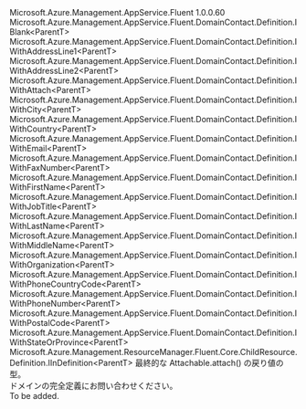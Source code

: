 <Type Name="IDefinition&lt;ParentT&gt;" FullName="Microsoft.Azure.Management.AppService.Fluent.DomainContact.Definition.IDefinition&lt;ParentT&gt;">
  <TypeSignature Language="C#" Value="public interface IDefinition&lt;ParentT&gt; : Microsoft.Azure.Management.AppService.Fluent.DomainContact.Definition.IBlank&lt;ParentT&gt;, Microsoft.Azure.Management.AppService.Fluent.DomainContact.Definition.IWithAddressLine1&lt;ParentT&gt;, Microsoft.Azure.Management.AppService.Fluent.DomainContact.Definition.IWithAddressLine2&lt;ParentT&gt;, Microsoft.Azure.Management.AppService.Fluent.DomainContact.Definition.IWithAttach&lt;ParentT&gt;, Microsoft.Azure.Management.AppService.Fluent.DomainContact.Definition.IWithCity&lt;ParentT&gt;, Microsoft.Azure.Management.AppService.Fluent.DomainContact.Definition.IWithCountry&lt;ParentT&gt;, Microsoft.Azure.Management.AppService.Fluent.DomainContact.Definition.IWithEmail&lt;ParentT&gt;, Microsoft.Azure.Management.AppService.Fluent.DomainContact.Definition.IWithFaxNumber&lt;ParentT&gt;, Microsoft.Azure.Management.AppService.Fluent.DomainContact.Definition.IWithFirstName&lt;ParentT&gt;, Microsoft.Azure.Management.AppService.Fluent.DomainContact.Definition.IWithJobTitle&lt;ParentT&gt;, Microsoft.Azure.Management.AppService.Fluent.DomainContact.Definition.IWithLastName&lt;ParentT&gt;, Microsoft.Azure.Management.AppService.Fluent.DomainContact.Definition.IWithMiddleName&lt;ParentT&gt;, Microsoft.Azure.Management.AppService.Fluent.DomainContact.Definition.IWithOrganization&lt;ParentT&gt;, Microsoft.Azure.Management.AppService.Fluent.DomainContact.Definition.IWithPhoneCountryCode&lt;ParentT&gt;, Microsoft.Azure.Management.AppService.Fluent.DomainContact.Definition.IWithPhoneNumber&lt;ParentT&gt;, Microsoft.Azure.Management.AppService.Fluent.DomainContact.Definition.IWithPostalCode&lt;ParentT&gt;, Microsoft.Azure.Management.AppService.Fluent.DomainContact.Definition.IWithStateOrProvince&lt;ParentT&gt;, Microsoft.Azure.Management.ResourceManager.Fluent.Core.ChildResource.Definition.IInDefinition&lt;ParentT&gt;" />
  <TypeSignature Language="ILAsm" Value=".class public interface auto ansi abstract IDefinition`1&lt;ParentT&gt; implements class Microsoft.Azure.Management.AppService.Fluent.DomainContact.Definition.IBlank`1&lt;!ParentT&gt;, class Microsoft.Azure.Management.AppService.Fluent.DomainContact.Definition.IWithAddressLine1`1&lt;!ParentT&gt;, class Microsoft.Azure.Management.AppService.Fluent.DomainContact.Definition.IWithAddressLine2`1&lt;!ParentT&gt;, class Microsoft.Azure.Management.AppService.Fluent.DomainContact.Definition.IWithAttach`1&lt;!ParentT&gt;, class Microsoft.Azure.Management.AppService.Fluent.DomainContact.Definition.IWithCity`1&lt;!ParentT&gt;, class Microsoft.Azure.Management.AppService.Fluent.DomainContact.Definition.IWithCountry`1&lt;!ParentT&gt;, class Microsoft.Azure.Management.AppService.Fluent.DomainContact.Definition.IWithEmail`1&lt;!ParentT&gt;, class Microsoft.Azure.Management.AppService.Fluent.DomainContact.Definition.IWithFaxNumber`1&lt;!ParentT&gt;, class Microsoft.Azure.Management.AppService.Fluent.DomainContact.Definition.IWithFirstName`1&lt;!ParentT&gt;, class Microsoft.Azure.Management.AppService.Fluent.DomainContact.Definition.IWithJobTitle`1&lt;!ParentT&gt;, class Microsoft.Azure.Management.AppService.Fluent.DomainContact.Definition.IWithLastName`1&lt;!ParentT&gt;, class Microsoft.Azure.Management.AppService.Fluent.DomainContact.Definition.IWithMiddleName`1&lt;!ParentT&gt;, class Microsoft.Azure.Management.AppService.Fluent.DomainContact.Definition.IWithOrganization`1&lt;!ParentT&gt;, class Microsoft.Azure.Management.AppService.Fluent.DomainContact.Definition.IWithPhoneCountryCode`1&lt;!ParentT&gt;, class Microsoft.Azure.Management.AppService.Fluent.DomainContact.Definition.IWithPhoneNumber`1&lt;!ParentT&gt;, class Microsoft.Azure.Management.AppService.Fluent.DomainContact.Definition.IWithPostalCode`1&lt;!ParentT&gt;, class Microsoft.Azure.Management.AppService.Fluent.DomainContact.Definition.IWithStateOrProvince`1&lt;!ParentT&gt;, class Microsoft.Azure.Management.ResourceManager.Fluent.Core.ChildResource.Definition.IInDefinition`1&lt;!ParentT&gt;" />
  <TypeSignature Language="DocId" Value="T:Microsoft.Azure.Management.AppService.Fluent.DomainContact.Definition.IDefinition`1" />
  <TypeSignature Language="VB.NET" Value="Public Interface IDefinition(Of ParentT)&#xA;Implements IBlank(Of ParentT), IInDefinition(Of ParentT), IWithAddressLine1(Of ParentT), IWithAddressLine2(Of ParentT), IWithAttach(Of ParentT), IWithCity(Of ParentT), IWithCountry(Of ParentT), IWithEmail(Of ParentT), IWithFaxNumber(Of ParentT), IWithFirstName(Of ParentT), IWithJobTitle(Of ParentT), IWithLastName(Of ParentT), IWithMiddleName(Of ParentT), IWithOrganization(Of ParentT), IWithPhoneCountryCode(Of ParentT), IWithPhoneNumber(Of ParentT), IWithPostalCode(Of ParentT), IWithStateOrProvince(Of ParentT)" />
  <TypeSignature Language="F#" Value="type IDefinition&lt;'ParentT&gt; = interface&#xA;    interface IBlank&lt;'ParentT&gt;&#xA;    interface IWithFirstName&lt;'ParentT&gt;&#xA;    interface IWithMiddleName&lt;'ParentT&gt;&#xA;    interface IWithLastName&lt;'ParentT&gt;&#xA;    interface IWithAddressLine1&lt;'ParentT&gt;&#xA;    interface IWithAddressLine2&lt;'ParentT&gt;&#xA;    interface IWithCity&lt;'ParentT&gt;&#xA;    interface IWithStateOrProvince&lt;'ParentT&gt;&#xA;    interface IWithCountry&lt;'ParentT&gt;&#xA;    interface IWithPostalCode&lt;'ParentT&gt;&#xA;    interface IWithEmail&lt;'ParentT&gt;&#xA;    interface IWithPhoneCountryCode&lt;'ParentT&gt;&#xA;    interface IWithPhoneNumber&lt;'ParentT&gt;&#xA;    interface IWithAttach&lt;'ParentT&gt;&#xA;    interface IInDefinition&lt;'ParentT&gt;&#xA;    interface IWithOrganization&lt;'ParentT&gt;&#xA;    interface IWithJobTitle&lt;'ParentT&gt;&#xA;    interface IWithFaxNumber&lt;'ParentT&gt;" />
  <AssemblyInfo>
    <AssemblyName>Microsoft.Azure.Management.AppService.Fluent</AssemblyName>
    <AssemblyVersion>1.0.0.60</AssemblyVersion>
  </AssemblyInfo>
  <TypeParameters>
    <TypeParameter Name="ParentT" />
  </TypeParameters>
  <Interfaces>
    <Interface>
      <InterfaceName>Microsoft.Azure.Management.AppService.Fluent.DomainContact.Definition.IBlank&lt;ParentT&gt;</InterfaceName>
    </Interface>
    <Interface>
      <InterfaceName>Microsoft.Azure.Management.AppService.Fluent.DomainContact.Definition.IWithAddressLine1&lt;ParentT&gt;</InterfaceName>
    </Interface>
    <Interface>
      <InterfaceName>Microsoft.Azure.Management.AppService.Fluent.DomainContact.Definition.IWithAddressLine2&lt;ParentT&gt;</InterfaceName>
    </Interface>
    <Interface>
      <InterfaceName>Microsoft.Azure.Management.AppService.Fluent.DomainContact.Definition.IWithAttach&lt;ParentT&gt;</InterfaceName>
    </Interface>
    <Interface>
      <InterfaceName>Microsoft.Azure.Management.AppService.Fluent.DomainContact.Definition.IWithCity&lt;ParentT&gt;</InterfaceName>
    </Interface>
    <Interface>
      <InterfaceName>Microsoft.Azure.Management.AppService.Fluent.DomainContact.Definition.IWithCountry&lt;ParentT&gt;</InterfaceName>
    </Interface>
    <Interface>
      <InterfaceName>Microsoft.Azure.Management.AppService.Fluent.DomainContact.Definition.IWithEmail&lt;ParentT&gt;</InterfaceName>
    </Interface>
    <Interface>
      <InterfaceName>Microsoft.Azure.Management.AppService.Fluent.DomainContact.Definition.IWithFaxNumber&lt;ParentT&gt;</InterfaceName>
    </Interface>
    <Interface>
      <InterfaceName>Microsoft.Azure.Management.AppService.Fluent.DomainContact.Definition.IWithFirstName&lt;ParentT&gt;</InterfaceName>
    </Interface>
    <Interface>
      <InterfaceName>Microsoft.Azure.Management.AppService.Fluent.DomainContact.Definition.IWithJobTitle&lt;ParentT&gt;</InterfaceName>
    </Interface>
    <Interface>
      <InterfaceName>Microsoft.Azure.Management.AppService.Fluent.DomainContact.Definition.IWithLastName&lt;ParentT&gt;</InterfaceName>
    </Interface>
    <Interface>
      <InterfaceName>Microsoft.Azure.Management.AppService.Fluent.DomainContact.Definition.IWithMiddleName&lt;ParentT&gt;</InterfaceName>
    </Interface>
    <Interface>
      <InterfaceName>Microsoft.Azure.Management.AppService.Fluent.DomainContact.Definition.IWithOrganization&lt;ParentT&gt;</InterfaceName>
    </Interface>
    <Interface>
      <InterfaceName>Microsoft.Azure.Management.AppService.Fluent.DomainContact.Definition.IWithPhoneCountryCode&lt;ParentT&gt;</InterfaceName>
    </Interface>
    <Interface>
      <InterfaceName>Microsoft.Azure.Management.AppService.Fluent.DomainContact.Definition.IWithPhoneNumber&lt;ParentT&gt;</InterfaceName>
    </Interface>
    <Interface>
      <InterfaceName>Microsoft.Azure.Management.AppService.Fluent.DomainContact.Definition.IWithPostalCode&lt;ParentT&gt;</InterfaceName>
    </Interface>
    <Interface>
      <InterfaceName>Microsoft.Azure.Management.AppService.Fluent.DomainContact.Definition.IWithStateOrProvince&lt;ParentT&gt;</InterfaceName>
    </Interface>
    <Interface>
      <InterfaceName>Microsoft.Azure.Management.ResourceManager.Fluent.Core.ChildResource.Definition.IInDefinition&lt;ParentT&gt;</InterfaceName>
    </Interface>
  </Interfaces>
  <Docs>
    <typeparam name="ParentT">最終的な Attachable.attach() の戻り値の型。</typeparam>
    <summary>
            ドメインの完全定義にお問い合わせください。
            </summary>
    <remarks>To be added.</remarks>
  </Docs>
  <Members />
</Type>